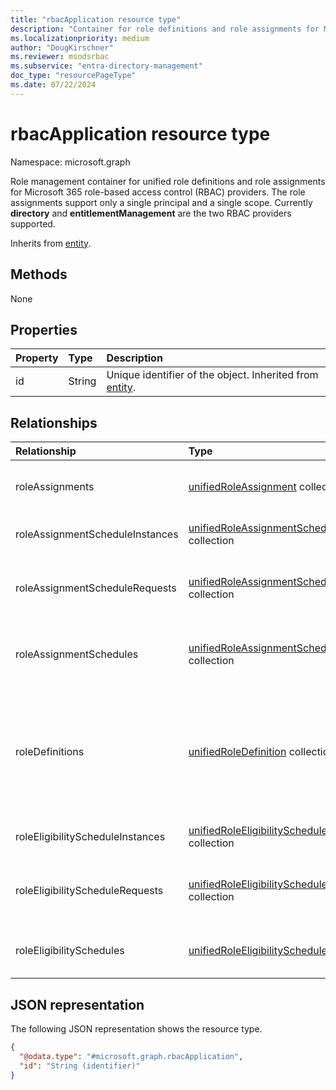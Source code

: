 ```yaml
---
title: "rbacApplication resource type"
description: "Container for role definitions and role assignments for Microsoft 365 role-based access control (RBAC) providers"
ms.localizationpriority: medium
author: "DougKirschner"
ms.reviewer: msodsrbac
ms.subservice: "entra-directory-management"
doc_type: "resourcePageType"
ms.date: 07/22/2024
---
```


# rbacApplication resource type

Namespace: microsoft.graph

Role management container for unified role definitions and role assignments for Microsoft 365 role-based access control (RBAC) providers. The role assignments support only a single principal and a single scope. Currently **directory** and **entitlementManagement** are the two RBAC providers supported.

Inherits from [entity](../resources/entity.md).

## Methods

None

## Properties

|Property|Type|Description|
|:---|:---|:---|
|id|String|Unique identifier of the object. Inherited from [entity](../resources/entity.md).|

## Relationships

|Relationship|Type|Description|
|:---|:---|:---|
|roleAssignments|[unifiedRoleAssignment](../resources/unifiedroleassignment.md) collection| Resource to grant access to users or groups. |
|roleAssignmentScheduleInstances|[unifiedRoleAssignmentScheduleInstance](../resources/unifiedroleassignmentscheduleinstance.md) collection| Instances for active role assignments.  |
|roleAssignmentScheduleRequests|[unifiedRoleAssignmentScheduleRequest](../resources/unifiedroleassignmentschedulerequest.md) collection| Requests for active role assignments to principals through PIM. |
|roleAssignmentSchedules|[unifiedRoleAssignmentSchedule](../resources/unifiedroleassignmentschedule.md) collection|Schedules for active role assignment operations.|
|roleDefinitions|[unifiedRoleDefinition](../resources/unifiedroledefinition.md) collection| Resource representing the roles allowed by RBAC providers and the permissions assigned to the roles. |
|roleEligibilityScheduleInstances|[unifiedRoleEligibilityScheduleInstance](../resources/unifiedroleeligibilityscheduleinstance.md) collection|Instances for role eligibility requests.|
|roleEligibilityScheduleRequests|[unifiedRoleEligibilityScheduleRequest](../resources/unifiedroleeligibilityschedulerequest.md) collection| Requests for role eligibilities for principals through PIM.|
|roleEligibilitySchedules|[unifiedRoleEligibilitySchedule](../resources/unifiedroleeligibilityschedule.md) collection|Schedules for role eligibility operations. |

## JSON representation

The following JSON representation shows the resource type.
<!-- {
  "blockType": "resource",
  "keyProperty": "id",
  "@odata.type": "microsoft.graph.rbacApplication",
  "baseType": "microsoft.graph.entity",
  "openType": false
}
-->
``` json
{
  "@odata.type": "#microsoft.graph.rbacApplication",
  "id": "String (identifier)"
}
```
